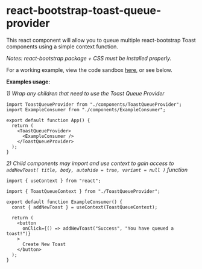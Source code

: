 # react-bootstrap-toast-queue-provider
This react component will allow you to queue multiple react-bootstrap Toast components using a simple context function.

*Notes: react-bootstrap package + CSS must be installed properly.*

For a working example, view the code sandbox [here](https://codesandbox.io/p/devbox/bootstrap-toast-queue-provider-example-8flm3m?file=%2Fsrc%2Fcomponents%2FToastQueueProvider.jsx%3A77%2C2&layout=%257B%2522sidebarPanel%2522%253A%2522EXPLORER%2522%252C%2522rootPanelGroup%2522%253A%257B%2522direction%2522%253A%2522horizontal%2522%252C%2522contentType%2522%253A%2522UNKNOWN%2522%252C%2522type%2522%253A%2522PANEL_GROUP%2522%252C%2522id%2522%253A%2522ROOT_LAYOUT%2522%252C%2522panels%2522%253A%255B%257B%2522type%2522%253A%2522PANEL_GROUP%2522%252C%2522contentType%2522%253A%2522UNKNOWN%2522%252C%2522direction%2522%253A%2522vertical%2522%252C%2522id%2522%253A%2522clvtufq4c0007356i8k6a7h61%2522%252C%2522sizes%2522%253A%255B70%252C30%255D%252C%2522panels%2522%253A%255B%257B%2522type%2522%253A%2522PANEL_GROUP%2522%252C%2522contentType%2522%253A%2522EDITOR%2522%252C%2522direction%2522%253A%2522horizontal%2522%252C%2522id%2522%253A%2522EDITOR%2522%252C%2522panels%2522%253A%255B%257B%2522type%2522%253A%2522PANEL%2522%252C%2522contentType%2522%253A%2522EDITOR%2522%252C%2522id%2522%253A%2522clvtufq4c0002356imka8nnth%2522%257D%255D%257D%252C%257B%2522type%2522%253A%2522PANEL_GROUP%2522%252C%2522contentType%2522%253A%2522SHELLS%2522%252C%2522direction%2522%253A%2522horizontal%2522%252C%2522id%2522%253A%2522SHELLS%2522%252C%2522panels%2522%253A%255B%257B%2522type%2522%253A%2522PANEL%2522%252C%2522contentType%2522%253A%2522SHELLS%2522%252C%2522id%2522%253A%2522clvtufq4c0004356ikvhulna7%2522%257D%255D%252C%2522sizes%2522%253A%255B100%255D%257D%255D%257D%252C%257B%2522type%2522%253A%2522PANEL_GROUP%2522%252C%2522contentType%2522%253A%2522DEVTOOLS%2522%252C%2522direction%2522%253A%2522vertical%2522%252C%2522id%2522%253A%2522DEVTOOLS%2522%252C%2522panels%2522%253A%255B%257B%2522type%2522%253A%2522PANEL%2522%252C%2522contentType%2522%253A%2522DEVTOOLS%2522%252C%2522id%2522%253A%2522clvtufq4c0006356im1nh3bdv%2522%257D%255D%252C%2522sizes%2522%253A%255B100%255D%257D%255D%252C%2522sizes%2522%253A%255B50%252C50%255D%257D%252C%2522tabbedPanels%2522%253A%257B%2522clvtufq4c0002356imka8nnth%2522%253A%257B%2522tabs%2522%253A%255B%257B%2522id%2522%253A%2522clvtufq4b0001356ilmxnrr8z%2522%252C%2522mode%2522%253A%2522permanent%2522%252C%2522type%2522%253A%2522FILE%2522%252C%2522filepath%2522%253A%2522%252FREADME.md%2522%252C%2522state%2522%253A%2522IDLE%2522%257D%252C%257B%2522id%2522%253A%2522clvtvlz2j0002356ilinf2gxc%2522%252C%2522mode%2522%253A%2522permanent%2522%252C%2522type%2522%253A%2522FILE%2522%252C%2522initialSelections%2522%253A%255B%257B%2522startLineNumber%2522%253A77%252C%2522startColumn%2522%253A2%252C%2522endLineNumber%2522%253A77%252C%2522endColumn%2522%253A2%257D%255D%252C%2522filepath%2522%253A%2522%252Fsrc%252Fcomponents%252FToastQueueProvider.jsx%2522%252C%2522state%2522%253A%2522IDLE%2522%257D%255D%252C%2522id%2522%253A%2522clvtufq4c0002356imka8nnth%2522%252C%2522activeTabId%2522%253A%2522clvtvlz2j0002356ilinf2gxc%2522%257D%252C%2522clvtufq4c0006356im1nh3bdv%2522%253A%257B%2522tabs%2522%253A%255B%257B%2522id%2522%253A%2522clvtufq4c0005356i1g7f6k6d%2522%252C%2522mode%2522%253A%2522permanent%2522%252C%2522type%2522%253A%2522TASK_PORT%2522%252C%2522taskId%2522%253A%2522dev%2522%252C%2522port%2522%253A5173%252C%2522path%2522%253A%2522%252F%2522%257D%255D%252C%2522id%2522%253A%2522clvtufq4c0006356im1nh3bdv%2522%252C%2522activeTabId%2522%253A%2522clvtufq4c0005356i1g7f6k6d%2522%257D%252C%2522clvtufq4c0004356ikvhulna7%2522%253A%257B%2522id%2522%253A%2522clvtufq4c0004356ikvhulna7%2522%252C%2522tabs%2522%253A%255B%257B%2522id%2522%253A%2522clvtufq4c0003356ihkzomelb%2522%252C%2522mode%2522%253A%2522permanent%2522%252C%2522type%2522%253A%2522TASK_LOG%2522%252C%2522taskId%2522%253A%2522dev%2522%257D%255D%252C%2522activeTabId%2522%253A%2522clvtufq4c0003356ihkzomelb%2522%257D%257D%252C%2522showDevtools%2522%253Atrue%252C%2522showShells%2522%253Atrue%252C%2522showSidebar%2522%253Atrue%252C%2522sidebarPanelSize%2522%253A15%257D), or see below.

**Examples usage:**

*1) Wrap any children that need to use the Toast Queue Provider*
```
import ToastQueueProvider from "./components/ToastQueueProvider";
import ExampleConsumer from "./components/ExampleConsumer";

export default function App() {
  return (
    <ToastQueueProvider>
      <ExampleConsumer />
    </ToastQueueProvider>
  );
}
```

*2) Child components may import and use context to gain access to `addNewToast( title, body, autohide = true, variant = null )` function*
```
import { useContext } from "react";

import { ToastQueueContext } from "./ToastQueueProvider";

export default function ExampleConsumer() {
  const { addNewToast } = useContext(ToastQueueContext);

  return (
    <button
      onClick={() => addNewToast("Success", "You have queued a toast!")}
    >
      Create New Toast
    </button>
  );
}
```
